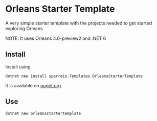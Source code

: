 # Orleans Starter Template

A very simple starter template with the projects needed to get started exploring Orleans

NOTE: It uses Orleans 4.0-preview2 and .NET 6

## Install

Install using

```
dotnet new install sparreio.Templates.OrleansStarterTemplate
```
It is available on [nuget.org](https://www.nuget.org/packages/sparreio.Templates.OrleansStarterTemplate)

## Use

```
dotnet new orleansstartertemplate
```

